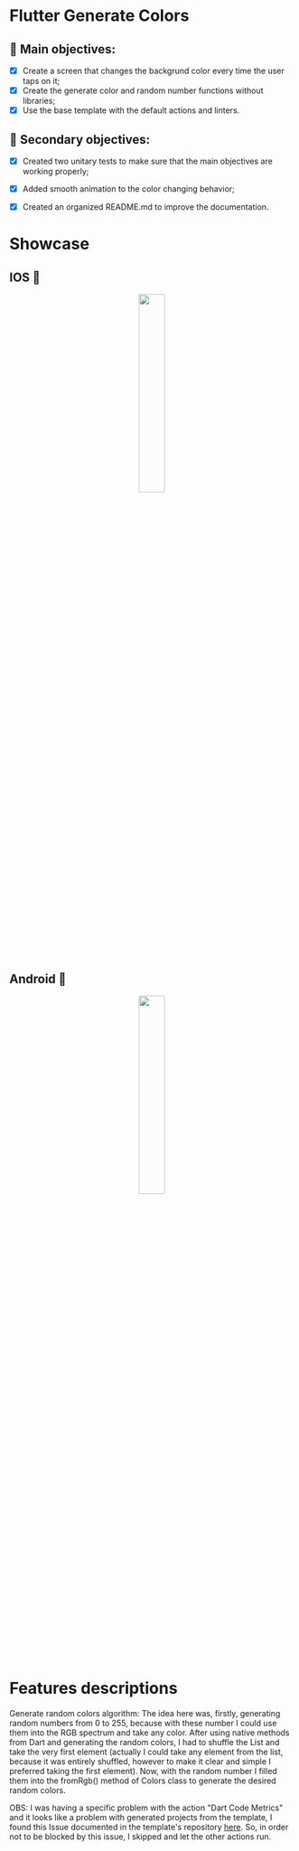 # Flutter Generate Colors
## 📖 Main objectives:
- [X] Create a screen that changes the backgrund color every time the user taps on it;
- [X] Create the generate color and random number functions without libraries;
- [X] Use the base template with the default actions and linters.
  
## 📖 Secondary objectives:
- [X] Created two unitary tests to make sure that the main objectives are working properly;
- [X] Added smooth animation to the color changing behavior;
- [X] Created an organized README.md to improve the documentation.


# Showcase

## IOS 
<p align="center">
  <img src="/gifs/ios_sample.gif" width="30%" />
</p>

## Android 🤖

<p align="center">
  <img src="/gifs/android_sample.gif" width="30%" />
</p>

# Features descriptions

Generate random colors algorithm: The idea here was, firstly, generating random numbers from 0 to 255, because with these number I could use them into the RGB spectrum and take any color. After using native methods from Dart and generating the random colors, I had to shuffle the List and take the very first element (actually I could take any element from the list, because it was entirely shuffled, however to make it clear and simple I preferred taking the first element). Now, with the random number I filled them into the fromRgb() method of Colors class to generate the desired random colors.

OBS: I was having a specific problem with the action "Dart Code Metrics" and it looks like a problem with generated projects from the template, I found this Issue documented in the template's repository [here](https://github.com/solid-software/flutter_project_template/issues/12). So, in order not to be blocked by this issue, I skipped and let the other actions run.
